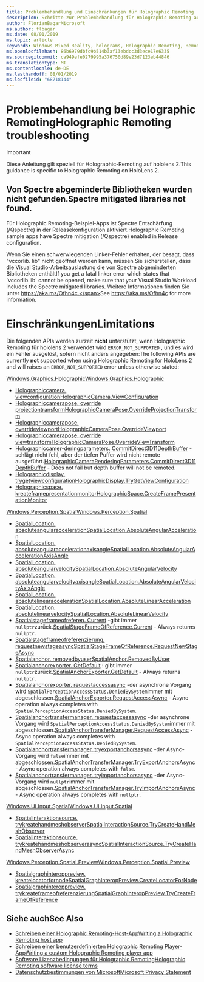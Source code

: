 ```yaml
---
title: Problembehandlung und Einschränkungen für Holographic Remoting
description: Schritte zur Problembehandlung für Holographic Remoting auf hololens 2.
author: FlorianBagarMicrosoft
ms.author: flbagar
ms.date: 08/01/2019
ms.topic: article
keywords: Windows Mixed Reality, holograms, Holographic Remoting, Remote Rendering, Netzwerk Rendering, hololens, Remote holograms, Problembehandlung, Hilfe
ms.openlocfilehash: 86b6979dbfc9b514b3af13ebdcc3d3ece17e6335
ms.sourcegitcommit: ca949efe0279995a376750d89e23d7123eb44846
ms.translationtype: MT
ms.contentlocale: de-DE
ms.lasthandoff: 08/01/2019
ms.locfileid: "68718144"
---
```

# <a name="holographic-remoting-troubleshooting"></a><span data-ttu-id="51bed-104">Problembehandlung bei Holographic Remoting</span><span class="sxs-lookup"><span data-stu-id="51bed-104">Holographic Remoting troubleshooting</span></span>

> [!IMPORTANT]
> <span data-ttu-id="51bed-105">Diese Anleitung gilt speziell für Holographic-Remoting auf hololens 2.</span><span class="sxs-lookup"><span data-stu-id="51bed-105">This guidance is specific to Holographic Remoting on HoloLens 2.</span></span>

## <a name="spectre-mitigated-libraries-not-found"></a><span data-ttu-id="51bed-106">Von Spectre abgeminderte Bibliotheken wurden nicht gefunden.</span><span class="sxs-lookup"><span data-stu-id="51bed-106">Spectre mitigated libraries not found.</span></span>

<span data-ttu-id="51bed-107">Für Holographic Remoting-Beispiel-Apps ist Spectre Entschärfung (/Qspectre) in der Releasekonfiguration aktiviert.</span><span class="sxs-lookup"><span data-stu-id="51bed-107">Holographic Remoting sample apps have Spectre mitigation (/Qspectre) enabled in Release configuration.</span></span>

<span data-ttu-id="51bed-108">Wenn Sie einen schwerwiegenden Linker-Fehler erhalten, der besagt, dass "vccorlib. lib" nicht geöffnet werden kann, müssen Sie sicherstellen, dass die Visual Studio-Arbeitsauslastung die von Spectre abgeminderten Bibliotheken enthält</span><span class="sxs-lookup"><span data-stu-id="51bed-108">If you get a fatal linker error which states that 'vccorlib.lib' cannot be opened, make sure that your Visual Studio Workload includes the Spectre mitigated libraries.</span></span> <span data-ttu-id="51bed-109">Weitere Informationen finden Sie unter https://aka.ms/Ofhn4c.</span><span class="sxs-lookup"><span data-stu-id="51bed-109">See https://aka.ms/Ofhn4c for more information.</span></span>

# <a name="limitations"></a><span data-ttu-id="51bed-110">Einschränkungen</span><span class="sxs-lookup"><span data-stu-id="51bed-110">Limitations</span></span>

<span data-ttu-id="51bed-111">Die folgenden APIs werden zurzeit **nicht** unterstützt, wenn Holographic Remoting für hololens 2 verwendet wird ```ERROR_NOT_SUPPORTED``` , und es wird ein Fehler ausgelöst, sofern nicht anders angegeben:</span><span class="sxs-lookup"><span data-stu-id="51bed-111">The following APIs are currently **not** supported when using Holographic Remoting for HoloLens 2 and will raises an ```ERROR_NOT_SUPPORTED``` error unless otherwise stated:</span></span>

[<span data-ttu-id="51bed-112">Windows.Graphics.Holographic</span><span class="sxs-lookup"><span data-stu-id="51bed-112">Windows.Graphics.Holographic</span></span>](https://docs.microsoft.com/en-us/uwp/api/windows.graphics.holographic)

* [<span data-ttu-id="51bed-113">Holographiccamera. viewconfiguration</span><span class="sxs-lookup"><span data-stu-id="51bed-113">HolographicCamera.ViewConfiguration</span></span>](https://docs.microsoft.com/en-us/uwp/api/windows.graphics.holographic.holographiccamera.viewconfiguration)
* [<span data-ttu-id="51bed-114">Holographiccamerapose. override projectiontransform</span><span class="sxs-lookup"><span data-stu-id="51bed-114">HolographicCameraPose.OverrideProjectionTransform</span></span>](https://docs.microsoft.com/en-us/uwp/api/windows.graphics.holographic.holographiccamerapose.overrideprojectiontransform)
* [<span data-ttu-id="51bed-115">Holographiccamerapose. overrideviewport</span><span class="sxs-lookup"><span data-stu-id="51bed-115">HolographicCameraPose.OverrideViewport</span></span>](https://docs.microsoft.com/en-us/uwp/api/windows.graphics.holographic.holographiccamerapose.overrideviewport)
* [<span data-ttu-id="51bed-116">Holographiccamerapose. override viewtransform</span><span class="sxs-lookup"><span data-stu-id="51bed-116">HolographicCameraPose.OverrideViewTransform</span></span>](https://docs.microsoft.com/en-us/uwp/api/windows.graphics.holographic.holographiccamerapose.overrideviewtransform)
* <span data-ttu-id="51bed-117">[Holographiccamer-deringparameters. CommitDirect3D11DepthBuffer](https://docs.microsoft.com/en-us/uwp/api/windows.graphics.holographic.holographiccamerarenderingparameters.commitdirect3d11depthbuffer#Windows_Graphics_Holographic_HolographicCameraRenderingParameters_CommitDirect3D11DepthBuffer_Windows_Graphics_DirectX_Direct3D11_IDirect3DSurface_) -schlägt nicht fehl, aber der tiefen Puffer wird nicht remote ausgeführt.</span><span class="sxs-lookup"><span data-stu-id="51bed-117">[HolographicCameraRenderingParameters.CommitDirect3D11DepthBuffer](https://docs.microsoft.com/en-us/uwp/api/windows.graphics.holographic.holographiccamerarenderingparameters.commitdirect3d11depthbuffer#Windows_Graphics_Holographic_HolographicCameraRenderingParameters_CommitDirect3D11DepthBuffer_Windows_Graphics_DirectX_Direct3D11_IDirect3DSurface_) - Does not fail but depth buffer will not be remoted.</span></span>
* [<span data-ttu-id="51bed-118">Holographicdisplay. trygetviewconfiguration</span><span class="sxs-lookup"><span data-stu-id="51bed-118">HolographicDisplay.TryGetViewConfiguration</span></span>](https://docs.microsoft.com/en-us/uwp/api/windows.graphics.holographic.holographicdisplay.trygetviewconfiguration)
* [<span data-ttu-id="51bed-119">Holographicspace. kreateframepresentationmonitor</span><span class="sxs-lookup"><span data-stu-id="51bed-119">HolographicSpace.CreateFramePresentationMonitor</span></span>](https://docs.microsoft.com/en-us/uwp/api/windows.graphics.holographic.holographicspace.createframepresentationmonitor)

[<span data-ttu-id="51bed-120">Windows.Perception.Spatial</span><span class="sxs-lookup"><span data-stu-id="51bed-120">Windows.Perception.Spatial</span></span>](https://docs.microsoft.com/en-us/uwp/api/windows.perception.spatial)

* [<span data-ttu-id="51bed-121">SpatialLocation. absoluteangularacceleration</span><span class="sxs-lookup"><span data-stu-id="51bed-121">SpatialLocation.AbsoluteAngularAcceleration</span></span>](https://docs.microsoft.com/en-us/uwp/api/windows.perception.spatial.spatiallocation.absoluteangularacceleration)
* [<span data-ttu-id="51bed-122">SpatialLocation. absoluteangularaccelerationaxisangle</span><span class="sxs-lookup"><span data-stu-id="51bed-122">SpatialLocation.AbsoluteAngularAccelerationAxisAngle</span></span>](https://docs.microsoft.com/en-us/uwp/api/windows.perception.spatial.spatiallocation.absoluteangularaccelerationaxisangle)
* [<span data-ttu-id="51bed-123">SpatialLocation. absoluteangularvelocity</span><span class="sxs-lookup"><span data-stu-id="51bed-123">SpatialLocation.AbsoluteAngularVelocity</span></span>](https://docs.microsoft.com/en-us/uwp/api/windows.perception.spatial.spatiallocation.absoluteangularvelocity)
* [<span data-ttu-id="51bed-124">SpatialLocation. absoluteangularvelocityaxisangle</span><span class="sxs-lookup"><span data-stu-id="51bed-124">SpatialLocation.AbsoluteAngularVelocityAxisAngle</span></span>](https://docs.microsoft.com/en-us/uwp/api/windows.perception.spatial.spatiallocation.absoluteangularvelocityaxisangle)
* [<span data-ttu-id="51bed-125">SpatialLocation. absolutelinearacceleration</span><span class="sxs-lookup"><span data-stu-id="51bed-125">SpatialLocation.AbsoluteLinearAcceleration</span></span>](https://docs.microsoft.com/is-is/uwp/api/windows.perception.spatial.spatiallocation.absolutelinearacceleration)
* [<span data-ttu-id="51bed-126">SpatialLocation. absolutelinearvelocity</span><span class="sxs-lookup"><span data-stu-id="51bed-126">SpatialLocation.AbsoluteLinearVelocity</span></span>](https://docs.microsoft.com/en-us/uwp/api/windows.perception.spatial.spatiallocation.absolutelinearvelocity)
* <span data-ttu-id="51bed-127">[Spatialstageframeofreferen. Current](https://docs.microsoft.com/en-us/uwp/api/windows.perception.spatial.spatialstageframeofreference.current) -gibt immer ```nullptr```zurück.</span><span class="sxs-lookup"><span data-stu-id="51bed-127">[SpatialStageFrameOfReference.Current](https://docs.microsoft.com/en-us/uwp/api/windows.perception.spatial.spatialstageframeofreference.current) - Always returns ```nullptr```.</span></span>
* [<span data-ttu-id="51bed-128">Spatialstageframeofreferenzierung. requestnewstageasync</span><span class="sxs-lookup"><span data-stu-id="51bed-128">SpatialStageFrameOfReference.RequestNewStageAsync</span></span>](https://docs.microsoft.com/en-us/uwp/api/windows.perception.spatial.spatialstageframeofreference.requestnewstageasync)
* [<span data-ttu-id="51bed-129">Spatialanchor. removedbyuser</span><span class="sxs-lookup"><span data-stu-id="51bed-129">SpatialAnchor.RemovedByUser</span></span>](https://docs.microsoft.com/en-us/uwp/api/windows.perception.spatial.spatialanchor.removedbyuser)
* <span data-ttu-id="51bed-130">[Spatialanchorexporter. GetDefault](https://docs.microsoft.com/en-us/uwp/api/windows.perception.spatial.spatialanchorexporter.getdefault
) : gibt immer ```nullptr```zurück.</span><span class="sxs-lookup"><span data-stu-id="51bed-130">[SpatialAnchorExporter.GetDefault](https://docs.microsoft.com/en-us/uwp/api/windows.perception.spatial.spatialanchorexporter.getdefault
) - Always returns ```nullptr```.</span></span>
* <span data-ttu-id="51bed-131">[Spatialanchorexporter. requestaccessasync](https://docs.microsoft.com/en-us/uwp/api/windows.perception.spatial.spatialanchorexporter.requestaccessasync
) -der asynchrone Vorgang wird ```SpatialPerceptionAccessStatus.DeniedBySystem```immer mit abgeschlossen.</span><span class="sxs-lookup"><span data-stu-id="51bed-131">[SpatialAnchorExporter.RequestAccessAsync](https://docs.microsoft.com/en-us/uwp/api/windows.perception.spatial.spatialanchorexporter.requestaccessasync
) - Async operation always completes with ```SpatialPerceptionAccessStatus.DeniedBySystem```.</span></span>
* <span data-ttu-id="51bed-132">[Spatialanchortransfermanager. requestaccessasync](https://docs.microsoft.com/en-us/uwp/api/windows.perception.spatial.spatialanchortransfermanager.requestaccessasync#Windows_Perception_Spatial_SpatialAnchorTransferManager_RequestAccessAsync) -der asynchrone Vorgang wird ```SpatialPerceptionAccessStatus.DeniedBySystem```immer mit abgeschlossen.</span><span class="sxs-lookup"><span data-stu-id="51bed-132">[SpatialAnchorTransferManager.RequestAccessAsync](https://docs.microsoft.com/en-us/uwp/api/windows.perception.spatial.spatialanchortransfermanager.requestaccessasync#Windows_Perception_Spatial_SpatialAnchorTransferManager_RequestAccessAsync) - Async operation always completes with ```SpatialPerceptionAccessStatus.DeniedBySystem```.</span></span>
* <span data-ttu-id="51bed-133">[Spatialanchortransfermanager. tryexportanchorsasync](https://docs.microsoft.com/en-us/uwp/api/windows.perception.spatial.spatialanchortransfermanager.tryexportanchorsasync#Windows_Perception_Spatial_SpatialAnchorTransferManager_TryExportAnchorsAsync_Windows_Foundation_Collections_IIterable_Windows_Foundation_Collections_IKeyValuePair_System_String_Windows_Perception_Spatial_SpatialAnchor___Windows_Storage_Streams_IOutputStream_) -der Async-Vorgang wird ```false```immer mit abgeschlossen.</span><span class="sxs-lookup"><span data-stu-id="51bed-133">[SpatialAnchorTransferManager.TryExportAnchorsAsync](https://docs.microsoft.com/en-us/uwp/api/windows.perception.spatial.spatialanchortransfermanager.tryexportanchorsasync#Windows_Perception_Spatial_SpatialAnchorTransferManager_TryExportAnchorsAsync_Windows_Foundation_Collections_IIterable_Windows_Foundation_Collections_IKeyValuePair_System_String_Windows_Perception_Spatial_SpatialAnchor___Windows_Storage_Streams_IOutputStream_) - Async operation always completes with ```false```.</span></span>
* <span data-ttu-id="51bed-134">[Spatialanchortransfermanager. tryimportanchorsasync](https://docs.microsoft.com/en-us/uwp/api/windows.perception.spatial.spatialanchortransfermanager.tryimportanchorsasync
) -der Async-Vorgang wird ```nullptr```immer mit abgeschlossen.</span><span class="sxs-lookup"><span data-stu-id="51bed-134">[SpatialAnchorTransferManager.TryImportAnchorsAsync](https://docs.microsoft.com/en-us/uwp/api/windows.perception.spatial.spatialanchortransfermanager.tryimportanchorsasync
) - Async operation always completes with ```nullptr```.</span></span>

[<span data-ttu-id="51bed-135">Windows.UI.Input.Spatial</span><span class="sxs-lookup"><span data-stu-id="51bed-135">Windows.UI.Input.Spatial</span></span>](https://docs.microsoft.com/en-us/uwp/api/windows.ui.input.spatial)

* [<span data-ttu-id="51bed-136">Spatialinteraktionsource. trykreatehandmeshobserver</span><span class="sxs-lookup"><span data-stu-id="51bed-136">SpatialInteractionSource.TryCreateHandMeshObserver</span></span>](https://docs.microsoft.com/en-us/uwp/api/windows.ui.input.spatial.spatialinteractionsource.trycreatehandmeshobserver#Windows_UI_Input_Spatial_SpatialInteractionSource_TryCreateHandMeshObserver)
* [<span data-ttu-id="51bed-137">Spatialinteraktionsource. trykreatehandmeshobserverasync</span><span class="sxs-lookup"><span data-stu-id="51bed-137">SpatialInteractionSource.TryCreateHandMeshObserverAsync</span></span>](https://docs.microsoft.com/en-us/uwp/api/windows.ui.input.spatial.spatialinteractionsource.trycreatehandmeshobserverasync)

[<span data-ttu-id="51bed-138">Windows.Perception.Spatial.Preview</span><span class="sxs-lookup"><span data-stu-id="51bed-138">Windows.Perception.Spatial.Preview</span></span>](https://docs.microsoft.com/en-us/uwp/api/windows.perception.spatial.preview)

* [<span data-ttu-id="51bed-139">Spatialgraphinteroppreview. kreatelocatorfornode</span><span class="sxs-lookup"><span data-stu-id="51bed-139">SpatialGraphInteropPreview.CreateLocatorForNode</span></span>](https://docs.microsoft.com/en-us/uwp/api/windows.perception.spatial.preview.spatialgraphinteroppreview.createlocatorfornode)
* [<span data-ttu-id="51bed-140">Spatialgraphinteroppreview. trykreateframeofreferenzierung</span><span class="sxs-lookup"><span data-stu-id="51bed-140">SpatialGraphInteropPreview.TryCreateFrameOfReference</span></span>](https://docs.microsoft.com/en-us/uwp/api/windows.perception.spatial.preview.spatialgraphinteroppreview.trycreateframeofreference)

## <a name="see-also"></a><span data-ttu-id="51bed-141">Siehe auch</span><span class="sxs-lookup"><span data-stu-id="51bed-141">See Also</span></span>
* [<span data-ttu-id="51bed-142">Schreiben einer Holographic Remoting-Host-App</span><span class="sxs-lookup"><span data-stu-id="51bed-142">Writing a Holographic Remoting host app</span></span>](holographic-remoting-create-host.md)
* [<span data-ttu-id="51bed-143">Schreiben einer benutzerdefinierten Holographic Remoting Player-App</span><span class="sxs-lookup"><span data-stu-id="51bed-143">Writing a custom Holographic Remoting player app</span></span>](holographic-remoting-create-player.md)
* [<span data-ttu-id="51bed-144">Software Lizenzbedingungen für Holographic Remoting</span><span class="sxs-lookup"><span data-stu-id="51bed-144">Holographic Remoting software license terms</span></span>](https://docs.microsoft.com/en-us/legal/mixed-reality/microsoft-holographic-remoting-software-license-terms)
* [<span data-ttu-id="51bed-145">Datenschutzbestimmungen von Microsoft</span><span class="sxs-lookup"><span data-stu-id="51bed-145">Microsoft Privacy Statement</span></span>](https://go.microsoft.com/fwlink/?LinkId=521839)